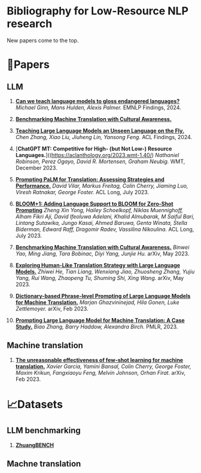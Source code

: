 # Bibliography for Low-Resource NLP research

New papers come to the top.

# 📃Papers

## LLM

1. [**Can we teach language models to gloss endangered languages?**](https://aclanthology.org/2024.findings-emnlp.337/) *Michael Ginn, Mans Hulden, Alexis Palmer.* EMNLP Findings, 2024.

1. [**Benchmarking Machine Translation with Cultural Awareness.**](https://arxiv.org/abs/2305.14328) 

1. [**Teaching Large Language Models an Unseen Language on the Fly.**](https://aclanthology.org/2024.findings-acl.519/) *Chen Zhang, Xiao Liu, Jiuheng Lin, Yansong Feng.* ACL Findings, 2024.

1. [**ChatGPT MT: Competitive for High- (but Not Low-) Resource Languages.**]((https://aclanthology.org/2023.wmt-1.40/) *Nathaniel Robinson, Perez Ogayo, David R. Mortensen, Graham Neubig.* WMT, December 2023.

1. [**Prompting PaLM for Translation: Assessing Strategies and Performance.**](https://aclanthology.org/2023.acl-long.859/) *David Vilar, Markus Freitag, Colin Cherry, Jiaming Luo, Viresh Ratnakar, George Foster.* ACL Long, July 2023.

1. [**BLOOM+1: Adding Language Support to BLOOM for Zero-Shot Prompting**](https://aclanthology.org/2023.acl-long.653/) *Zheng Xin Yong, Hailey Schoelkopf, Niklas Muennighoff, Alham Fikri Aji, David Ifeoluwa Adelani, Khalid Almubarak, M Saiful Bari, Lintang Sutawika, Jungo Kasai, Ahmed Baruwa, Genta Winata, Stella Biderman, Edward Raff, Dragomir Radev, Vassilina Nikoulina.* ACL Long, July 2023.

1. [**Benchmarking Machine Translation with Cultural Awareness.**](https://arxiv.org/abs/2305.14328) *Binwei Yao, Ming Jiang, Tara Bobinac, Diyi Yang, Junjie Hu.* arXiv, May 2023.

1. [**Exploring Human-Like Translation Strategy with Large Language Models.**](https://arxiv.org/abs/2305.04118) *Zhiwei He, Tian Liang, Wenxiang Jiao, Zhuosheng Zhang, Yujiu Yang, Rui Wang, Zhaopeng Tu, Shuming Shi, Xing Wang.* arXiv, May 2023.

1. [**Dictionary-based Phrase-level Prompting of Large Language Models for Machine Translation.**](https://arxiv.org/abs/2302.07856) *Marjan Ghazvininejad, Hila Gonen, Luke Zettlemoyer.* arXiv, Feb 2023.

1. [**Prompting Large Language Model for Machine Translation: A Case Study.**](https://proceedings.mlr.press/v202/zhang23m.html) *Biao Zhang, Barry Haddow, Alexandra Birch.* PMLR, 2023.

## Machine translation

1. [**The unreasonable effectiveness of few-shot learning for machine translation.**](https://arxiv.org/abs/2302.01398) *Xavier Garcia, Yamini Bansal, Colin Cherry, George Foster, Maxim Krikun, Fangxiaoyu Feng, Melvin Johnson, Orhan Firat.* arXiv, Feb 2023.

# 📈Datasets

## LLM benchmarking

1. [**ZhuangBENCH**](https://github.com/luciusssss/ZhuangBench)

## Machne translation
